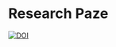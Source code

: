 # Research Paze

[![DOI](https://zenodo.org/badge/960591957.svg)](https://doi.org/10.5281/zenodo.15150836)
